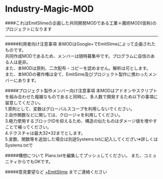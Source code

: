 # Industry-Magic-MOD

####これはEmitSlimeの企画した共同開発MODである工業＋魔術MOD(仮称)のプロジェクトになります

----

#####利用者向け注意事項
本MODはGoogle+でEmitSlimeによって企画されたものです。  
共同作成MODであるため、メンバーは随時募集中です。プログラムに自信のある人は是非。  
また、本MODは原則、二次配布・コピーを認めません。解析は可とします。  
また、本MODの著作権は全て、EmitSime及びプロジェクト製作に携わったメンバーにあります。

#####プロジェクト製作メンバー向け注意事項
本MODはアドオンやスクリプトを組み合わせた複雑なものであると同時に、多人数で開発するため以下の事項に留意してください。  
1.原則として、変数はグローバルスコープを利用しないでください。  
2.自作関数などに関しては、クロージャを利用してください。  
3.極力使用するブロックIDを抑えるため、構造の似たものはダメージ値を増やすことで補ってください。  
4.テクスチャは最大32*32までとします。  
5.変数、関数等を追加した場合は別途Systems.txtに記入してくだざい※詳しくはSystems.txtで


#####構想について
Plans.txtを編集してプッシュしてください。
また、コミュニティからでもOKです。

#####意見要望など
[+EmitSlime](https://plus.google.com/115776425855845030333 "EmitSlime") までご連絡ください  
